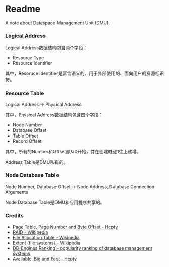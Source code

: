 # Readme
A note about Dataspace Management Unit (DMU).

### Logical Address

Logical Address数据结构包含两个字段：
- Resource Type
- Resource Identifier

其中，Resoruce Identifier是富含语义的、用于外部使用的、面向用户的资源标识符。

### Resource Table

Logical Address -> Physical Address

其中，Physical Address数据结构包含四个字段：
- Node Number
- Database Offset
- Table Offset
- Record Offset

其中，所有的Number和Offset都从0开始，并在创建时逐1往上递增。

Address Table是DMU私有的。

### Node Database Table

Node Number, Database Offset -> Node Address, Database Connection Arguments

Node Database Table是DMU和应用程序共享的。

### Credits
- [Page Table, Page Number and Byte Offset - Hcpty](https://github.com/hcpty/page-table-page-number-and-byte-offset)
- [RAID - Wikipedia](https://en.wikipedia.org/wiki/RAID)
- [File Allocation Table - Wikipedia](https://en.wikipedia.org/wiki/File_Allocation_Table)
- [Extent (file systems) - Wikipedia](https://en.wikipedia.org/wiki/Extent_(file_systems))
- [DB-Engines Ranking - popularity ranking of database management systems](https://db-engines.com/en/ranking)
- [Available, Big and Fast - Hcpty](https://github.com/hcpty/available-big-and-fast)
